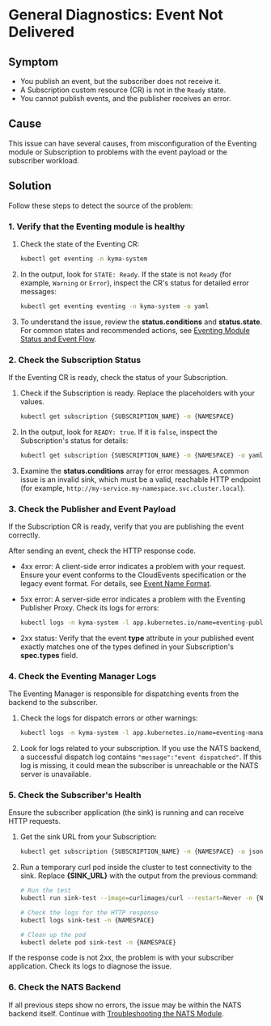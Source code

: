 # General Diagnostics: Event Not Delivered

## Symptom

- You publish an event, but the subscriber does not receive it.
- A Subscription custom resource (CR) is not in the `Ready` state.
- You cannot publish events, and the publisher receives an error.

## Cause

This issue can have several causes, from misconfiguration of the Eventing module or Subscription to problems with the event payload or the subscriber workload.

## Solution

Follow these steps to detect the source of the problem:

### 1. Verify that the Eventing module is healthy

1. Check the state of the Eventing CR:

   ```bash
   kubectl get eventing -n kyma-system
   ```

2. In the output, look for `STATE: Ready`. If the state is not `Ready` (for example, `Warning` or `Error`), inspect the CR's status for detailed error messages:

   ```bash
   kubectl get eventing eventing -n kyma-system -o yaml
   ```

3. To understand the issue, review the **status.conditions** and **status.state**. For common states and recommended actions, see [Eventing Module Status and Event Flow](https://github.com/kyma-project/eventing-manager/blob/main/docs/user/resources/eventing-cr.md#eventing-module-status-and-event-flow).

### 2. Check the Subscription Status

If the Eventing CR is ready, check the status of your Subscription.

1. Check if the Subscription is ready. Replace the placeholders with your values.

   ```bash
   kubectl get subscription {SUBSCRIPTION_NAME} -n {NAMESPACE}
   ```

2. In the output, look for `READY: true`. If it is `false`, inspect the Subscription's status for details:

   ```bash
   kubectl get subscription {SUBSCRIPTION_NAME} -n {NAMESPACE} -o yaml
   ```

3. Examine the **status.conditions** array for error messages. A common issue is an invalid sink, which must be a valid, reachable HTTP endpoint (for example, `http://my-service.my-namespace.svc.cluster.local`).

### 3. Check the Publisher and Event Payload

If the Subscription CR is ready, verify that you are publishing the event correctly.

After sending an event, check the HTTP response code.

- 4xx error: A client-side error indicates a problem with your request. Ensure your event conforms to the CloudEvents specification or the legacy event format. For details, see [Event Name Format](https://github.com/kyma-project/eventing-manager/blob/main/docs/user/evnt-event-names.md#event-name-format).

- 5xx error: A server-side error indicates a problem with the Eventing Publisher Proxy. Check its logs for errors:

  ```bash
  kubectl logs -n kyma-system -l app.kubernetes.io/name=eventing-publisher-proxy
  ```

- 2xx status: Verify that the event **type** attribute in your published event exactly matches one of the types defined in your Subscription's **spec.types** field.

### 4. Check the Eventing Manager Logs

The Eventing Manager is responsible for dispatching events from the backend to the subscriber.

1. Check the logs for dispatch errors or other warnings:

    ```bash
    kubectl logs -n kyma-system -l app.kubernetes.io/name=eventing-manager
    ```

2. Look for logs related to your subscription. 
   If you use the NATS backend, a successful dispatch log contains `"message":"event dispatched"`. If this log is missing, it could mean the subscriber is unreachable or the NATS server is unavailable.

### 5. Check the Subscriber's Health

Ensure the subscriber application (the sink) is running and can receive HTTP requests.

1. Get the sink URL from your Subscription:

   ```bash
   kubectl get subscription {SUBSCRIPTION_NAME} -n {NAMESPACE} -o jsonpath='{.spec.sink}'
   ```

2. Run a temporary curl pod inside the cluster to test connectivity to the sink. Replace **{SINK_URL}** with the output from the previous command:

   ```bash
   # Run the test
   kubectl run sink-test --image=curlimages/curl --restart=Never -n {NAMESPACE} -- curl -v -X POST {SINK_URL}

   # Check the logs for the HTTP response
   kubectl logs sink-test -n {NAMESPACE}

   # Clean up the pod
   kubectl delete pod sink-test -n {NAMESPACE}
   ```

If the response code is not 2xx, the problem is with your subscriber application. Check its logs to diagnose the issue.

### 6. Check the NATS Backend

If all previous steps show no errors, the issue may be within the NATS backend itself. Continue with [Troubleshooting the NATS Module](https://kyma-project.io/#/nats-manager/user/troubleshooting/03-05-nats-troubleshooting.md).
